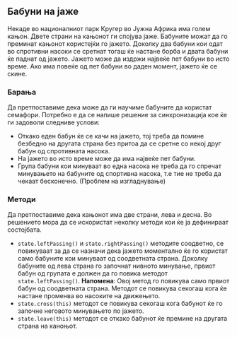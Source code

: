 ## Бабуни на јаже

  Некаде во националниот парк Кругер во Јужна Африка има голем кањон. Двете страни на кањонот ги спојува јаже. Бабуните можат да го преминат кањонот користејќи го јажето. Доколку два бабуни кои одат во спротивни насоки се сретнат тогаш ќе настане борба и двата бабуни ќе паднат од јажето. Јажето може да издржи највеќе пет бабуни во исто време. Ако има повеќе од пет бабуни во даден момент, јажето ќе се скине.
	
### Барања
  Да претпоставиме дека може да ги научиме бабуните да користат семафори. Потребно е да се напише решение за синхронизација кое ќе ги задоволи следниве услови:
  - Откако еден бабун ќе се качи на јажето, тој треба да помине безбедно на другата страна без притоа да се сретне со некој друг бабун од спротивната насока.
  - На јажето во исто време може да има највеќе пет бабуни.
  - Група бабуни кои минуваат во една насока не треба да го спречат минувањето на бабуните од спортивна насока, т.е тие не треба да чекаат бесконечно. (Проблем на изгладнување)
  
	
### Методи
  Да претпоставиме дека кањонот има две страни, лева и десна. Во решението мора да се искористат неколку методи кои ќе ја дефинираат состојбата.
  - `state.leftPassing()` и `state.rightPassing()` методите соодветно, се повикуваат за да се назначи дека јажето моментално ќе го користат само бабуните кои минуваат од соодветната страна. Доколку бабуните од лева страна го започнат нивното минување, првиот бабун од групата е должен да го повика методот `state.leftPassing()`. **Напомена**: Овој метод го повикува само првиот бабун од соодветната страна. Методот се повикува секогаш кога ќе настане променва во насоките на движењето.
  - `state.cross(this)` методот се повикува секогаш кога бабунот ќе го започне неговото минувањето по јажето. 
  - `state.leave(this)` методот се откако бабунот ќе премине на другата страна на каноњот.
